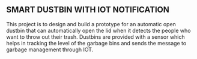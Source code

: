 ## SMART DUSTBIN WITH IOT NOTIFICATION

This project is to design and build a prototype for an automatic open dustbin that can automatically open the lid when it detects the people who want to throw out their trash. Dustbins are provided with a sensor which helps in tracking the level of the garbage bins and sends the message to garbage management through IOT.


